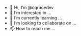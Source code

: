 - 👋 Hi, I’m @cgracedev
- 👀 I’m interested in ...
- 🌱 I’m currently learning ...
- 💞️ I’m looking to collaborate on ...
- 📫 How to reach me ...

<!---
cgracedev/cgracedev is a ✨ special ✨ repository because its `README.md` (this file) appears on your GitHub profile.
You can click the Preview link to take a look at your changes.
--->
